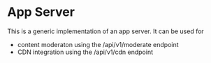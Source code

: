 # App Server

This is a generic implementation of an app server. It can be used for
- content moderaton using the /api/v1/moderate endpoint
- CDN integration using the /api/v1/cdn endpoint
